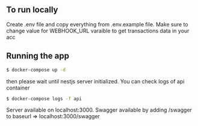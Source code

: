 ## To run locally

Create .env file and copy everything from .env.example file.
Make sure to change value for WEBHOOK_URL varaible to get transactions data in your acc

## Running the app

```bash
$ docker-compose up -d

```

then please wait until nestjs server initialized.
You can check logs of api container

```bash
$ docker-compose logs -f api

```

Server available on localhost:3000.
Swagger available by adding /swagger to baseurl => localhost:3000/swagger
